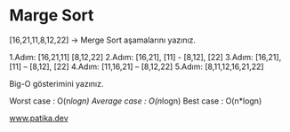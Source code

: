 # Marge Sort

[16,21,11,8,12,22] -> Merge Sort aşamalarını yazınız.

1.Adım: [16,21,11] [8,12,22]
2.Adım: [16,21], [11] - [8,12], [22]
3.Adım: [16,21], [11] – [8,12], [22]
4.Adım: [11,16,21] – [8,12,22]
5.Adım: [8,11,12,16,21,22]

Big-O gösterimini yazınız.

Worst case   : O(n*logn)
Average case : O(n*logn)
Best case    : O(n*logn)


www.patika.dev
